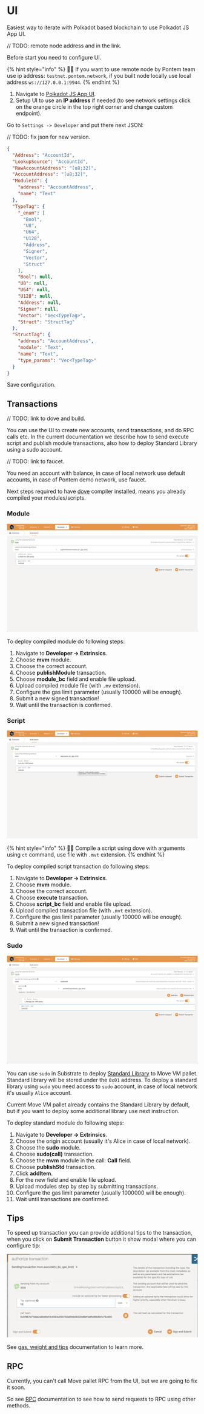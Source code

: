 # UI

Easiest way to iterate with Polkadot based blockchain to use Polkadot JS App UI. 

// TODO: remote node address and in the link.

Before start you need to configure UI. 

{% hint style="info" %}
🧙‍♂️ If you want to use remote node by Pontem team use ip address: `testnet.pontem.network`, if you built node locally use local address `ws://127.0.0.1:9944`.
{% endhint %}

1. Navigate to [Polkadot JS App UI](https://polkadot.js.org/apps/?rpc=ws%3A%2F%2F127.0.0.1%3A9944#/settings/developer).
2. Setup UI to use an **IP address** if needed (to see network settings click on the orange circle in the top right corner and change custom endpoint).

Go to `Settings -> Developer` and put there next JSON:

// TODO: fix json for new version.

```json
{
  "Address": "AccountId",
  "LookupSource": "AccountId",
  "RawAccountAddress": "[u8;32]",
  "AccountAddress": "[u8;32]",
  "ModuleId": {
    "address": "AccountAddress",
    "name": "Text"
  },
  "TypeTag": {
    "_enum": [
      "Bool",
      "U8",
      "U64",
      "U128",
      "Address",
      "Signer",
      "Vector",
      "Struct"
    ],
    "Bool": null,
    "U8": null,
    "U64": null,
    "U128": null,
    "Address": null,
    "Signer": null,
    "Vector": "Vec<TypeTag>",
    "Struct": "StructTag"
  },
  "StructTag": {
    "address": "AccountAddress",
    "module": "Text",
    "name": "Text",
    "type_params": "Vec<TypeTag>"
  }
}
```

Save configuration.

## Transactions

// TODO: link to dove and build.

You can use the UI to create new accounts, send transactions, and do RPC calls etc. In the current documentation we describe how to send execute script and publish module transactions, also how to deploy Standard Library using a sudo account.

// TODO: link to faucet.

You need an account with balance, in case of local network use default accounts, in case of Pontem demo network, use faucet.

Next steps required to have  [dove](../move_vm/compiler_&_toolset.md) compiler installed, means you already compiled your modules/scripts.

### Module

![Deploy Module](/assets/module.png "Deploy Module")

To deploy compiled module do following steps:

1. Navigate to **Developer -> Extrinsics**.
2. Choose **mvm** module.
3. Choose the correct account.
4. Choose **publishModule** transaction.
5. Choose **module_bc** field and enable file upload.
6. Upload compiled module file (with `.mv` extension).
7. Configure the gas limit parameter (usually 100000 will be enough).
8. Submit a new signed transaction!
9. Wait until the transaction is confirmed.

### Script

![Execute script](/assets/script.png "Execute script")

{% hint style="info" %}
🧙‍♂️ Compile a script using dove with arguments using `ct` command, use file with `.mvt` extension.
{% endhint %}

To deploy compiled script transaction do following steps:

1. Navigate to **Developer -> Extrinsics**.
2. Choose **mvm** module.
3. Choose the correct account.
4. Choose **execute** transaction.
5. Choose **script_bc** field and enable file upload.
6. Upload complied transaction file (with `.mvt` extension). 
7. Configure the gas limit parameter (usually 100000 will be enough).
8. Submit a new signed transaction!
9. Wait until the transaction is confirmed.

### Sudo

![Sudo](/assets/sudo.png "Sudo")

You can use `sudo` in Substrate to deploy [Standard Library](../move_vm/stdlib.md) to Move VM pallet. Standard library will be stored under the `0x01` address.
To deploy a standard library using `sudo` you need access to `sudo` account, in case of local network it's usually `Alice` account.

Current Move VM pallet already contains the Standard Library by default, but if you want to deploy some additional library use next instruction.

To deploy standard module do following steps:

1. Navigate to **Developer -> Extrinsics**.
2. Choose the origin account (usually it's Alice in case of local network).
3. Choose the **sudo** module.
4. Choose **sudo(call)** transaction.
5. Choose the **mvm** module in the call: **Call** field.
6. Choose **publishStd** transaction.
7. Click **addItem**.
8. For the new field and enable file upload.
9. Upload modules step by step by submitting transactions.
10. Configure the gas limit parameter (usually 1000000 will be enough).
11. Wait until transactions are confirmed.

## Tips

To speed up transaction you can provide additional tips to the transaction, when you click on **Submit Transaction** button it show modal where you can configure tip:

![Tips](/assets/tips.png "Tips")

See [gas, weight and tips](../move_vm/gas.md) documentation to learn more.

## RPC

Currently, you can't call Move pallet RPC from the UI, but we are going to fix it soon. 

So see [RPC](../move_vm/rpc.md) documentation to see how to send requests to RPC using other methods.
